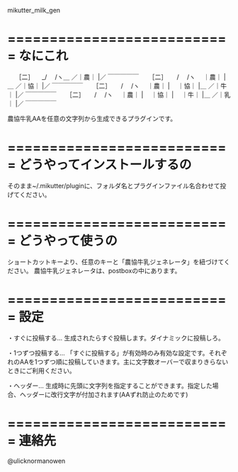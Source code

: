 mikutter_milk_gen

===========================
なにこれ
===========================
　 ［二］
　_/　 /ヽ＿
／｜農｜ |／
￣￣￣￣￣
　 ［二］
　 /　 /ヽ
　｜農｜ |＿
／｜協｜ |／
￣￣￣￣￣
　 ［二］
　 /　 /ヽ
　｜農｜ |
　｜協｜ |＿
／｜牛｜ |／
￣￣￣￣￣
　 ［二］
　 /　 /ヽ
　｜農｜ |
　｜協｜ |
　｜牛｜ |＿
／｜乳｜ |／
￣￣￣￣￣

農協牛乳AAを任意の文字列から生成できるプラグインです。

===========================
どうやってインストールするの
===========================
そのまま~/.mikutter/pluginに、フォルダ名とプラグインファイル名合わせて投げてください。

===========================
どうやって使うの
===========================
ショートカットキーより、任意のキーと「農協牛乳ジェネレータ」を紐づけてください。
農協牛乳ジェネレータは、postboxの中にあります。

===========================
設定
===========================
・すぐに投稿する... 生成されたらすぐ投稿します。ダイナミックに投稿しろ。

・1つずつ投稿する... 「すぐに投稿する」が有効時のみ有効な設定です。それぞれのAAを1つずつ順に投稿していきます。主に文字数オーバーで収まりきらないときにご利用ください。

・ヘッダー... 生成時に先頭に文字列を指定することができます。指定した場合、ヘッダーに改行文字が付加されます(AAずれ防止のためです)

===========================
連絡先
===========================
@ulicknormanowen
